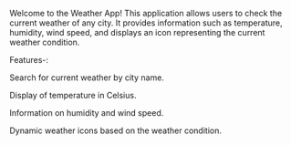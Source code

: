 Welcome to the Weather App! This application allows users to check the current weather of any city. It provides information such as temperature, humidity, wind speed, and displays an icon representing the current weather condition.

Features-:

Search for current weather by city name.

Display of temperature in Celsius.

Information on humidity and wind speed.

Dynamic weather icons based on the weather condition.
